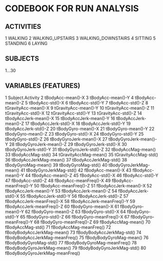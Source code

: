 # CODEBOOK FOR RUN ANALYSIS

## ACTIVITIES

1 WALKING
2 WALKING_UPSTAIRS
3 WALKING_DOWNSTAIRS
4 SITTING
5 STANDING
6 LAYING

## SUBJECTS

1...30

## VARIABLES (FEATURES)

1                 Subject.Activity
2                tBodyAcc-mean()-X
3                tBodyAcc-mean()-Y
4                tBodyAcc-mean()-Z
5                 tBodyAcc-std()-X
6                 tBodyAcc-std()-Y
7                 tBodyAcc-std()-Z
8             tGravityAcc-mean()-X
9             tGravityAcc-mean()-Y
10            tGravityAcc-mean()-Z
11             tGravityAcc-std()-X
12             tGravityAcc-std()-Y
13             tGravityAcc-std()-Z
14           tBodyAccJerk-mean()-X
15           tBodyAccJerk-mean()-Y
16           tBodyAccJerk-mean()-Z
17            tBodyAccJerk-std()-X
18            tBodyAccJerk-std()-Y
19            tBodyAccJerk-std()-Z
20              tBodyGyro-mean()-X
21              tBodyGyro-mean()-Y
22              tBodyGyro-mean()-Z
23               tBodyGyro-std()-X
24               tBodyGyro-std()-Y
25               tBodyGyro-std()-Z
26          tBodyGyroJerk-mean()-X
27          tBodyGyroJerk-mean()-Y
28          tBodyGyroJerk-mean()-Z
29           tBodyGyroJerk-std()-X
30           tBodyGyroJerk-std()-Y
31           tBodyGyroJerk-std()-Z
32              tBodyAccMag-mean()
33               tBodyAccMag-std()
34           tGravityAccMag-mean()
35            tGravityAccMag-std()
36          tBodyAccJerkMag-mean()
37           tBodyAccJerkMag-std()
38             tBodyGyroMag-mean()
39              tBodyGyroMag-std()
40         tBodyGyroJerkMag-mean()
41          tBodyGyroJerkMag-std()
42               fBodyAcc-mean()-X
43               fBodyAcc-mean()-Y
44               fBodyAcc-mean()-Z
45                fBodyAcc-std()-X
46                fBodyAcc-std()-Y
47                fBodyAcc-std()-Z
48           fBodyAcc-meanFreq()-X
49           fBodyAcc-meanFreq()-Y
50           fBodyAcc-meanFreq()-Z
51           fBodyAccJerk-mean()-X
52           fBodyAccJerk-mean()-Y
53           fBodyAccJerk-mean()-Z
54            fBodyAccJerk-std()-X
55            fBodyAccJerk-std()-Y
56            fBodyAccJerk-std()-Z
57       fBodyAccJerk-meanFreq()-X
58       fBodyAccJerk-meanFreq()-Y
59       fBodyAccJerk-meanFreq()-Z
60              fBodyGyro-mean()-X
61              fBodyGyro-mean()-Y
62              fBodyGyro-mean()-Z
63               fBodyGyro-std()-X
64               fBodyGyro-std()-Y
65               fBodyGyro-std()-Z
66          fBodyGyro-meanFreq()-X
67          fBodyGyro-meanFreq()-Y
68          fBodyGyro-meanFreq()-Z
69              fBodyAccMag-mean()
70               fBodyAccMag-std()
71          fBodyAccMag-meanFreq()
72      fBodyBodyAccJerkMag-mean()
73       fBodyBodyAccJerkMag-std()
74  fBodyBodyAccJerkMag-meanFreq()
75         fBodyBodyGyroMag-mean()
76          fBodyBodyGyroMag-std()
77     fBodyBodyGyroMag-meanFreq()
78     fBodyBodyGyroJerkMag-mean()
79      fBodyBodyGyroJerkMag-std()
80 fBodyBodyGyroJerkMag-meanFreq()